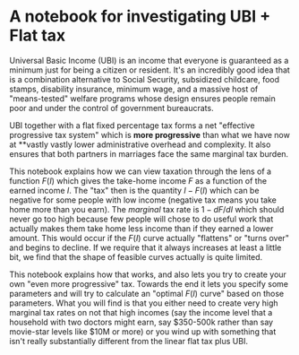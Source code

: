 # A notebook for investigating UBI + Flat tax

Universal Basic Income (UBI) is an income that everyone is guaranteed as a minimum just for being a citizen or resident. It's an incredibly good idea that is a combination alternative to Social Security, subsidized childcare, food stamps, disability insurance, minimum wage, and a massive host of "means-tested" welfare programs whose design ensures people remain poor and under the control of government bureaucrats.

UBI together with a flat fixed percentage tax forms a net "effective progressive tax system" which is **more progressive** than what we have now at **vastly vastly lower administrative overhead and complexity. It also ensures that both partners in marriages face the same marginal tax burden.

This notebook explains how we can view taxation through the lens of a function $F(I)$ which gives the take-home income $F$ as a function of the earned income $I$. The "tax" then is the quantity $I - F(I)$ which can be negative for some people with low income (negative tax means you take home more than you earn). The *marginal* tax rate is $1 - dF/dI$ which should never go too high because few people will chose to do useful work that actually makes them take home less income than if they earned a lower amount. This would occur if the $F(I)$ curve actually "flattens" or "turns over" and begins to decline. If we require that it always increases at least a little bit, we find that the shape of feasible curves actually is quite limited. 

This notebook explains how that works, and also lets you try to create your own "even more progressive" tax. Towards the end it lets you specify some parameters and will try to calculate an "optimal $F(I)$ curve" based on those parameters. What you will find is that you either need to create very high marginal tax rates on not that high incomes (say the income level that a household with two doctors might earn, say $350-500k rather than say movie-star levels like \$10M or more) or you wind up with something that isn't really substantially different from the linear flat tax plus UBI. 

